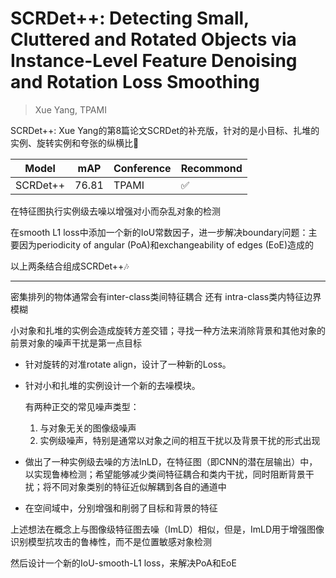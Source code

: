 # SCRDet++: Detecting Small, Cluttered and Rotated Objects via Instance-Level Feature Denoising and Rotation Loss Smoothing

> Xue Yang, TPAMI

SCRDet++: Xue Yang的第8篇论文SCRDet的补充版，针对的是小目标、扎堆的实例、旋转实例和夸张的纵横比💖

|Model|mAP|Conference|Recommond|
|--|--|--|--|
|SCRDet++|76.81|TPAMI|:white_check_mark:|

在特征图执行实例级去噪以增强对小而杂乱对象的检测

在smooth L1 loss中添加一个新的IoU常数因子，进一步解决boundary问题：主要因为periodicity of angular (PoA)和exchangeability of edges (EoE)造成的

以上两条结合组成SCRDet++🎶

--------------------

密集排列的物体通常会有inter-class类间特征耦合 还有 intra-class类内特征边界模糊

小对象和扎堆的实例会造成旋转方差交错；寻找一种方法来消除背景和其他对象的前景对象的噪声干扰是第一点目标

- 针对旋转的对准rotate align，设计了一种新的Loss。

- 针对小和扎堆的实例设计一个新的去噪模块。

    有两种正交的常见噪声类型：
    1. 与对象无关的图像级噪声
    2. 实例级噪声，特别是通常以对象之间的相互干扰以及背景干扰的形式出现

- 做出了一种实例级去噪的方法InLD，在特征图（即CNN的潜在层输出）中，以实现鲁棒检测；希望能够减少类间特征耦合和类内干扰，同时阻断背景干扰；将不同对象类别的特征近似解耦到各自的通道中

- 在空间域中，分别增强和削弱了目标和背景的特征

上述想法在概念上与图像级特征图去噪（ImLD）相似，但是，ImLD用于增强图像识别模型抗攻击的鲁棒性，而不是位置敏感对象检测

然后设计一个新的IoU-smooth-L1 loss，来解决PoA和EoE
